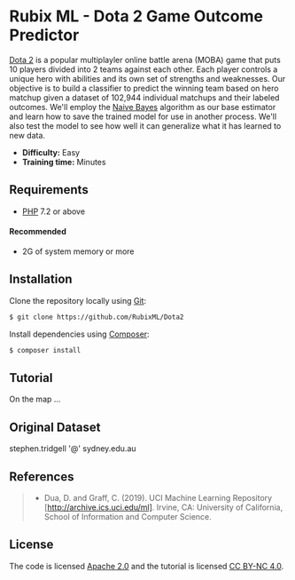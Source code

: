 # Rubix ML - Dota 2 Game Outcome Predictor
[Dota 2](http://www.dota2.com/) is a popular multiplayler online battle arena (MOBA) game that puts 10 players divided into 2 teams against each other. Each player controls a unique hero with abilities and its own set of strengths and weaknesses. Our objective is to build a classifier to predict the winning team based on hero matchup given a dataset of 102,944 individual matchups and their labeled outcomes. We'll employ the [Naive Bayes](https://docs.rubixml.com/en/latest/classifiers/naive-bayes.html) algorithm as our base estimator and learn how to save the trained model for use in another process. We'll also test the model to see how well it can generalize what it has learned to new data.

- **Difficulty:** Easy
- **Training time:** Minutes

## Requirements
- [PHP](https://php.net) 7.2 or above

#### Recommended
- 2G of system memory or more

## Installation
Clone the repository locally using [Git](https://git-scm.com/):
```sh
$ git clone https://github.com/RubixML/Dota2
```

Install dependencies using [Composer](https://getcomposer.org/):
```sh
$ composer install
```

## Tutorial

On the map ...

## Original Dataset
stephen.tridgell '@' sydney.edu.au

## References
>- Dua, D. and Graff, C. (2019). UCI Machine Learning Repository [http://archive.ics.uci.edu/ml]. Irvine, CA: University of California, School of Information and Computer Science.

## License
The code is licensed [Apache 2.0](LICENSE.md) and the tutorial is licensed [CC BY-NC 4.0](https://creativecommons.org/licenses/by-nc/4.0/).
